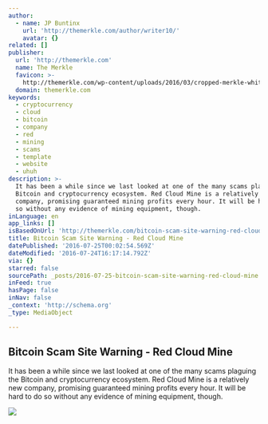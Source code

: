 ```yaml
---
author:
  - name: JP Buntinx
    url: 'http://themerkle.com/author/writer10/'
    avatar: {}
related: []
publisher:
  url: 'http://themerkle.com'
  name: The Merkle
  favicon: >-
    http://themerkle.com/wp-content/uploads/2016/03/cropped-merkle-white-1-192x192.png
  domain: themerkle.com
keywords:
  - cryptocurrency
  - cloud
  - bitcoin
  - company
  - red
  - mining
  - scams
  - template
  - website
  - uhuh
description: >-
  It has been a while since we last looked at one of the many scams plaguing the
  Bitcoin and cryptocurrency ecosystem. Red Cloud Mine is a relatively new
  company, promising guaranteed mining profits every hour. It will be hard to do
  so without any evidence of mining equipment, though.
inLanguage: en
app_links: []
isBasedOnUrl: 'http://themerkle.com/bitcoin-scam-site-warning-red-cloud-mine/'
title: Bitcoin Scam Site Warning - Red Cloud Mine
datePublished: '2016-07-25T00:02:54.569Z'
dateModified: '2016-07-24T16:17:14.792Z'
via: {}
starred: false
sourcePath: _posts/2016-07-25-bitcoin-scam-site-warning-red-cloud-mine.md
inFeed: true
hasPage: false
inNav: false
_context: 'http://schema.org'
_type: MediaObject

---
```

<article style=""><h1>Bitcoin Scam Site Warning - Red Cloud Mine</h1><p>It has been a while since we last looked at one of the many scams plaguing the Bitcoin and cryptocurrency ecosystem. Red Cloud Mine is a relatively new company, promising guaranteed mining profits every hour. It will be hard to do so without any evidence of mining equipment, though.</p><img src="http://themerkle.com/wp-content/uploads/2016/07/shutterstock_280096757.jpg" /></article>